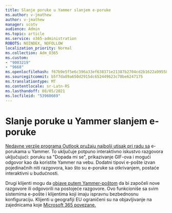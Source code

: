 ```yaml
---
title: Slanje poruke u Yammer slanjem e-poruke
ms.author: v-jmathew
author: v-jmathew
manager: scotv
audience: Admin
ms.topic: article
ms.service: o365-administration
ROBOTS: NOINDEX, NOFOLLOW
localization_priority: Normal
ms.collection: Adm_O365
ms.custom:
- "9003219"
- "9668"
ms.openlocfilehash: f67b9e5f5e6c396a33ef638371e21387b2704cd2b1622a9955853b46bdb702b6
ms.sourcegitcommit: b5f7da89a650d2915dc652449623c78be6247175
ms.translationtype: MT
ms.contentlocale: sr-Latn-RS
ms.lasthandoff: 08/05/2021
ms.locfileid: "53960669"
---
```

# <a name="post-to-yammer-by-sending-an-email-message"></a>Slanje poruke u Yammer slanjem e-poruke

[Nedavne verzije programa Outlook pružaju najbolji utisak pri radu sa](https://support.microsoft.com/office/work-with-yammer-from-outlook-fd695485-225b-410f-b24a-17f971b46b25) e-porukama u Yammer. To uključuje potpuno interaktivno iskustvo razgovora uključujući: poruku sa "Dopada mi se", prikazivanje GIF-ova i mogući odgovor kao da koristite Yammer na vebu. Dodatni tipovi e-pošte izvan pojedinačnih niti razgovora, kao što su e-poruke sa otkrivanjem, postaće interaktivni u budućnosti.

Drugi klijenti mogu da [objave putem Yammer-poštom](https://support.microsoft.com/office/new-yammer-post-to-yammer-by-sending-an-email-message-830e6825-56f6-4169-a6b9-1b3ca0cdad4d) da bi započeli nove razgovore ili odgovorili na postojeće razgovore. Ovo funkcioniše sa svim sistemima e-pošte i klijentima koji imaju ispravnu bezbednosnu konfiguraciju. Klijenti u geografiji EU ograničeni su na objavljivanje na zajednicama koje [Microsoft 365 povezane.](https://docs.microsoft.com/yammer/manage-yammer-groups/yammer-and-office-365-groups)
